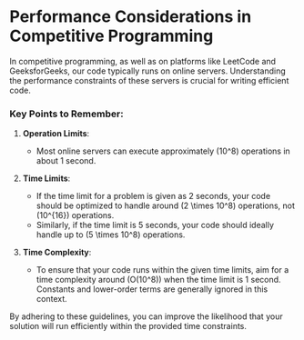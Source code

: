 # Performance Considerations in Competitive Programming

In competitive programming, as well as on platforms like LeetCode and GeeksforGeeks, our code typically runs on online servers. Understanding the performance constraints of these servers is crucial for writing efficient code.

### Key Points to Remember:

1. **Operation Limits**:
   - Most online servers can execute approximately \(10^8\) operations in about 1 second.

2. **Time Limits**:
   - If the time limit for a problem is given as 2 seconds, your code should be optimized to handle around \(2 \times 10^8\) operations, not \(10^{16}\) operations.
   - Similarly, if the time limit is 5 seconds, your code should ideally handle up to \(5 \times 10^8\) operations.

3. **Time Complexity**:
   - To ensure that your code runs within the given time limits, aim for a time complexity around \(O(10^8)\) when the time limit is 1 second. Constants and lower-order terms are generally ignored in this context.

By adhering to these guidelines, you can improve the likelihood that your solution will run efficiently within the provided time constraints.
